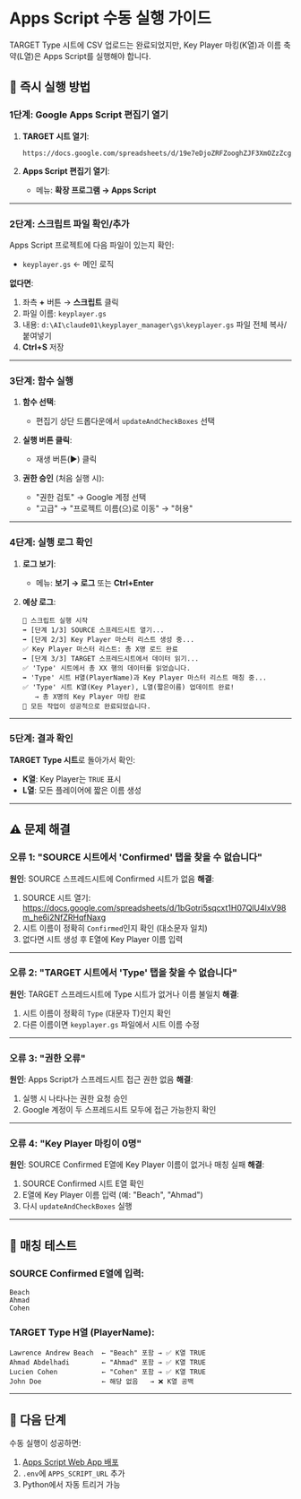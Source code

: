 # Apps Script 수동 실행 가이드

TARGET Type 시트에 CSV 업로드는 완료되었지만, Key Player 마킹(K열)과 이름 축약(L열)은 Apps Script를 실행해야 합니다.

## 🚀 즉시 실행 방법

### 1단계: Google Apps Script 편집기 열기

1. **TARGET 시트 열기**:
   ```
   https://docs.google.com/spreadsheets/d/19e7eDjoZRFZooghZJF3XmOZzZcgmqsp9mFAfjvJWhj4
   ```

2. **Apps Script 편집기 열기**:
   - 메뉴: **확장 프로그램 → Apps Script**

---

### 2단계: 스크립트 파일 확인/추가

Apps Script 프로젝트에 다음 파일이 있는지 확인:
- `keyplayer.gs` ← 메인 로직

**없다면**:
1. 좌측 **+** 버튼 → **스크립트** 클릭
2. 파일 이름: `keyplayer.gs`
3. 내용: `d:\AI\claude01\keyplayer_manager\gs\keyplayer.gs` 파일 전체 복사/붙여넣기
4. **Ctrl+S** 저장

---

### 3단계: 함수 실행

1. **함수 선택**:
   - 편집기 상단 드롭다운에서 `updateAndCheckBoxes` 선택

2. **실행 버튼 클릭**:
   - 재생 버튼(▶) 클릭

3. **권한 승인** (처음 실행 시):
   - "권한 검토" → Google 계정 선택
   - "고급" → "프로젝트 이름(으)로 이동" → "허용"

---

### 4단계: 실행 로그 확인

1. **로그 보기**:
   - 메뉴: **보기 → 로그** 또는 **Ctrl+Enter**

2. **예상 로그**:
   ```
   🚀 스크립트 실행 시작
   ➡️ [단계 1/3] SOURCE 스프레드시트 열기...
   ➡️ [단계 2/3] Key Player 마스터 리스트 생성 중...
   ✅ Key Player 마스터 리스트: 총 X명 로드 완료
   ➡️ [단계 3/3] TARGET 스프레드시트에서 데이터 읽기...
   ✅ 'Type' 시트에서 총 XX 행의 데이터를 읽었습니다.
   ➡️ 'Type' 시트 H열(PlayerName)과 Key Player 마스터 리스트 매칭 중...
   ✅ 'Type' 시트 K열(Key Player), L열(짧은이름) 업데이트 완료!
      → 총 X명의 Key Player 마킹 완료
   🎉 모든 작업이 성공적으로 완료되었습니다.
   ```

---

### 5단계: 결과 확인

**TARGET Type 시트**로 돌아가서 확인:
- **K열**: Key Player는 `TRUE` 표시
- **L열**: 모든 플레이어에 짧은 이름 생성

---

## ⚠️ 문제 해결

### 오류 1: "SOURCE 시트에서 'Confirmed' 탭을 찾을 수 없습니다"
**원인**: SOURCE 스프레드시트에 Confirmed 시트가 없음
**해결**:
1. SOURCE 시트 열기: https://docs.google.com/spreadsheets/d/1bGotri5sqcxt1H07QlU4lxV98m_he6i2NfZRHqfNaxg
2. 시트 이름이 정확히 `Confirmed`인지 확인 (대소문자 일치)
3. 없다면 시트 생성 후 E열에 Key Player 이름 입력

---

### 오류 2: "TARGET 시트에서 'Type' 탭을 찾을 수 없습니다"
**원인**: TARGET 스프레드시트에 Type 시트가 없거나 이름 불일치
**해결**:
1. 시트 이름이 정확히 `Type` (대문자 T)인지 확인
2. 다른 이름이면 `keyplayer.gs` 파일에서 시트 이름 수정

---

### 오류 3: "권한 오류"
**원인**: Apps Script가 스프레드시트 접근 권한 없음
**해결**:
1. 실행 시 나타나는 권한 요청 승인
2. Google 계정이 두 스프레드시트 모두에 접근 가능한지 확인

---

### 오류 4: "Key Player 마킹이 0명"
**원인**: SOURCE Confirmed E열에 Key Player 이름이 없거나 매칭 실패
**해결**:
1. SOURCE Confirmed 시트 E열 확인
2. E열에 Key Player 이름 입력 (예: "Beach", "Ahmad")
3. 다시 `updateAndCheckBoxes` 실행

---

## 🎯 매칭 테스트

### SOURCE Confirmed E열에 입력:
```
Beach
Ahmad
Cohen
```

### TARGET Type H열 (PlayerName):
```
Lawrence Andrew Beach  ← "Beach" 포함 → ✅ K열 TRUE
Ahmad Abdelhadi        ← "Ahmad" 포함 → ✅ K열 TRUE
Lucien Cohen           ← "Cohen" 포함 → ✅ K열 TRUE
John Doe               ← 해당 없음   → ❌ K열 공백
```

---

## 📝 다음 단계

수동 실행이 성공하면:
1. [Apps Script Web App 배포](../docs/guides/APPS_SCRIPT_DEPLOY.md)
2. `.env`에 `APPS_SCRIPT_URL` 추가
3. Python에서 자동 트리거 가능
